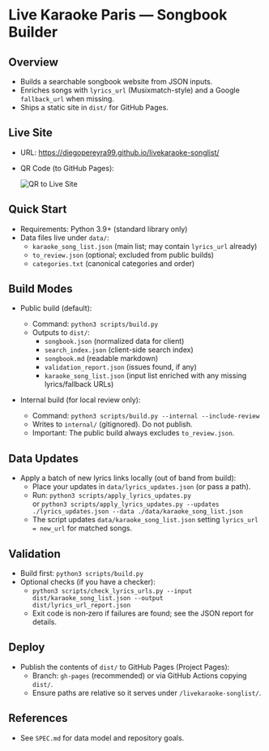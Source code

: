 # Live Karaoke Paris — Songbook Builder

## Overview

- Builds a searchable songbook website from JSON inputs.
- Enriches songs with `lyrics_url` (Musixmatch-style) and a Google `fallback_url` when missing.
- Ships a static site in `dist/` for GitHub Pages.

## Live Site

- URL: https://diegopereyra99.github.io/livekaraoke-songlist/
- QR Code (to GitHub Pages):

  ![QR to Live Site](https://api.qrserver.com/v1/create-qr-code/?size=220x220&data=https%3A%2F%2Fdiegopereyra99.github.io%2Flivekaraoke-songlist%2F)

## Quick Start

- Requirements: Python 3.9+ (standard library only)
- Data files live under `data/`:
  - `karaoke_song_list.json` (main list; may contain `lyrics_url` already)
  - `to_review.json` (optional; excluded from public builds)
  - `categories.txt` (canonical categories and order)

## Build Modes

- Public build (default):
  - Command: `python3 scripts/build.py`
  - Outputs to `dist/`:
    - `songbook.json` (normalized data for client)
    - `search_index.json` (client-side search index)
    - `songbook.md` (readable markdown)
    - `validation_report.json` (issues found, if any)
    - `karaoke_song_list.json` (input list enriched with any missing lyrics/fallback URLs)

- Internal build (for local review only):
  - Command: `python3 scripts/build.py --internal --include-review`
  - Writes to `internal/` (gitignored). Do not publish.
  - Important: The public build always excludes `to_review.json`.

## Data Updates

- Apply a batch of new lyrics links locally (out of band from build):
  - Place your updates in `data/lyrics_updates.json` (or pass a path).
  - Run: `python3 scripts/apply_lyrics_updates.py` \
    or `python3 scripts/apply_lyrics_updates.py --updates ./lyrics_updates.json --data ./data/karaoke_song_list.json`
  - The script updates `data/karaoke_song_list.json` setting `lyrics_url = new_url` for matched songs.

## Validation

- Build first: `python3 scripts/build.py`
- Optional checks (if you have a checker):
  - `python3 scripts/check_lyrics_urls.py --input dist/karaoke_song_list.json --output dist/lyrics_url_report.json`
  - Exit code is non‑zero if failures are found; see the JSON report for details.

## Deploy

- Publish the contents of `dist/` to GitHub Pages (Project Pages):
  - Branch: `gh-pages` (recommended) or via GitHub Actions copying `dist/`.
  - Ensure paths are relative so it serves under `/livekaraoke-songlist/`.

## References

- See `SPEC.md` for data model and repository goals.
